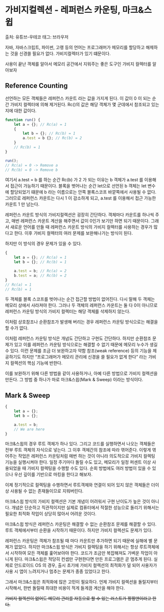# 가비지컬렉션 - 레퍼런스 카운팅, 마크&스윕

출처: 유튜브-우테코
태그: 브라우저

자바, 자바스크립트, 파이썬, 고랭 등의 언어는 프로그래머가 메모리를 할당하고 해제하는 것을 신경쓸 필요가 없다. 가비지컬렉터가 있기 떄문이다. 

사용이 끝난 객체를 알아서  메모리 공간에서 지워주는 좋은 도구인 가비지 컬렉터를 알아보자

## Reference Counting

선언하는 모든 객체들은 레퍼런스 카운트 라는 값을 가지게 된다. 이 값이 0 이 되는 순간 가비지 컬렉터에 의해 제거된다. Rc()의 값은 해당 객체가 몇 군데에서 참조되고 있는지에 대한 값이다.

```jsx
function run() {
	let a = {}; // Rc(a) = 1
	{
		let b = {}; // Rc(b) = 1
		a.test = b {}; // Rc(b) = 2
	}
	// Rc(b) = 1
}

run();
// Rc(a) = 0 -> Remove a
// Rc(b) = 0 -> Remove b
```

여기서 a.test = b 를 하는 순간 Rc(b) 가 2 가 되는 이유는 b 객체가 a.test 를 이용해서 접근이 가능하기 때문이다. 블록을 벗어나는 순간 let으로 선언된 b 객체는 let 변수에 할당되었기 떄문에 b 라는 이름으로는 안쪽 블록스코프 바깥쪽에서 사용될 수 없다. 그러므로 레퍼런스 카운트는 다시 1 이 감소하게 되고, a.test 를 이용해서 접근 가능한 카운트 1 만 남는다.

레퍼런스 카운트 방식의 가비지컬렉션은 굉장히 간단하다. 객체마다 카운트를 하나씩 주고, 매번 레퍼런스 카운트 계산을 해주면서 값이 0인가 보기만 하면 되기 때문이다. 그래서 새로운 언어를 만들 때 레퍼런스 카운트 방식의 가비지 컬렉터를 사용하는 경우가 많다고 한다. 이후 가비지 컬렉터의 여러 문제를 보완해나가는 방식이 된다.

하지만 이 방식의 경우 문제가 있을 수 있다.

```jsx
{
	let a = {}; // Rc(a) = 1
	let b = {}; // Rc(b) = 1

	a.test = b; // Rc(a) = 2
	b.test = a; // Rc(b) = 2
}
// Rc(a) = 1
// Rc(b) = 1
```

두 객체를 블록 스코프를 벗어나는 순간 접근할 방법이 없어진다. 다시 말해 두 객체는 메모리 상에서 사라져야 한다. 그러나 두 객체의 레퍼런스 카운트는 둘 다 0이 아니므로 레퍼런스 카운팅 방식의 가비지 컬렉터는 해당 객체를 삭제하지 않는다.

이처럼 상호참조나 순환참조가 발생해 버리는 경우 레퍼런스 카운팅 방식으로는 해결을 할 수가 없다. 

이처럼 레퍼런스 카운팅 방식은 개념도 간단하고 구현도 간단하다. 하지만 순환참조 문제가 있고 이를 레퍼런스 카운팅 방식으로는 해결할 수 없기 때문에 메모리 누수가 생길 수 있다. 이런 문제를 조금 더 보완하고자 약함 참조(weak reference) 등의 기능을 제공하기도 하지만 “프로그래머가 메모리 관리에 신경을 쓸 필요가 없게 한다” 라는 가비지 컬렉션의 핵심 기능에 반한다.

이를 보완하기 위해 다른 방법을 같이 사용하거나, 아예 다른 방법으로 가비지 컬렉션을 만든다. 그 방법 중 하나가 마로 마크&스윕(Mark & Sweep) 이라는 방식이다. 

## Mark & Sweep

```jsx
{
	let a = {};
	let b = {};

	a.test = b;
	// We are here
}
```

마크&스윕의 경우 루트 객체가 하나 있다. 그리고 코드를 실행하면서 나오는 객체들은 전부 루트 객체의 자식으로 넣는다. 그 이후 객체간의 참조에 따라 엮어준다. 이렇게 엮어주는 작업은 레퍼런스 카운팅처럼 매번 하는 것이 아니라 의도적으로 가비지 컬렉팅 기능을 실행시켜야 한다. 일정 주기마다 돌릴 수도 있고, 메모리가 일정 퍼센트 이상 사용되었을 때 가비지 컬렉팅을 수행할 수도 있다. 순회 방법에도 여러 방법이 있을 수 있으나 우선 깊이를 기반으로 마킹을 한다고 해보자.

이제 정기적으로 컬렉팅을 수행하면서 루트객체와 연결이 되어 있지 않은 객체들은 더이상 사용될 수 없는 존재들이므로 지워버린다. 

마크&스윕 방식의 가비지 컬렉션은 기본 개념이 어려워서 구현 난이도가 높은 것이 아니다. 개념은 단순하고 직관적이지만 실제로 컴퓨터에서 적절한 성능으로 돌리기 위해서는 필요한 최적화 작업이 상당히 많아서 어려운 것이다.

마크&스윕 방식은 레퍼런스 카운팅은 해결할 수 없는 순환참조 문제를 해결할 수 있다. 루트 객체에서부터 순환을 시작하기 때문이다. 하지만 가비지 컬렉션도 문제가 있다.

레퍼런스 카운팅은 객체가 참조될 때 마다 카운트만 추가하면 되기 때문에 실해에 별 문제가 없었다. 하지만 마크&스윕 방식은 가비지 컬렉팅을 하기 위해서는 항상 루트객체에서 시작하여 모든 객체를 훑어보아야 한다. 코드가 조금만 복잡해져도 가벼운 작업이 아니게 된다. 마크&스윕은 적당히 컨셉만 구현한다면 만든 프로그램은 곧 멈추게 된다. 실제로 안드로이드 OS 의 경우, 출시 초기에 가비지 컬렉션의 최적화가 덜 되어 사용자가 사용 시 앱이 느려지거나 멈추는 문제가 종종 있었다고 한다.

그래서 마크&스윕은 최적화에 많은 고민이 필요하다. 언제 가비지 컬렉션을 돌릴지부터 시작해서, 한번 돌릴때 최대한 비용이 적게 들게끔 계산을 해야 한다.

~~가비지 컬렉션이 없어도 메모리 관리를 자동으로 할 수 있는 러스트가 짱짱맨이라고 한다.~~
